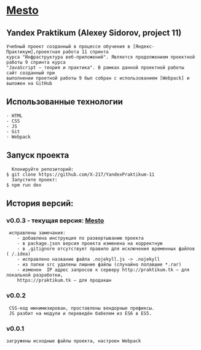 # [Mesto]

## Yandex Praktikum (Alexey Sidorov, project 11) 

    Учебный проект созданный в процессе обучения в [Яндекс-Практикум],проектная работа 11 спринта
    курса "Инфраструктура веб-приложений". Является продолжением проектной работы 9 спринта курса
    "JavaScript — теория и практика". В рамках данной проектной работы сайт созданный при 
    выполнении проетной работы 9 был собран с использованием [Webpack] и выложен на GitHub

## Использованные технологии
    - HTML
    - CSS
    - JS
    - Git
    - Webpack

## Запуск проекта
      Клонируйте репозиторий:
    $ git clone https://github.com/X-217/YandexPraktikum-11
      Запустите проект:
    $ npm run dev  
    
## История версий:    
    
### v0.0.3 - текущая версия:  [Mesto]

     исправлены замечания:
        - добавлена инструкция по развертыванию проекта
        - в package.json версия проекта изменена на корректную
        - в .gitignore отсутствует правило для исключения временных файлов ( /.idea)
        - исправлено название файла .nojekyll.js -> .nojekyll
        - из папки src удалены лишние файлы (случайно попавшие *.rar)
        - изменен  IP адрес запросов к серверу http://praktikum.tk — для локальной разработки, 
        https://praktikum.tk — для продакшн
        
### v0.0.2

     CSS-код минимизирован, проставлены вендорные префиксы.
     JS разбит на модули и переведён бабелем из ES6 в ES5.
     
### v0.0.1

    загружены исходные файлы проекта, настроен Webpack
    
    
[Mesto]: <https://x-217.github.io/YandexPraktikum-11/>
[Яндекс-Практикум]: <https://praktikum.yandex.ru/>
[Webpack]: <https://webpack.js.org/> 